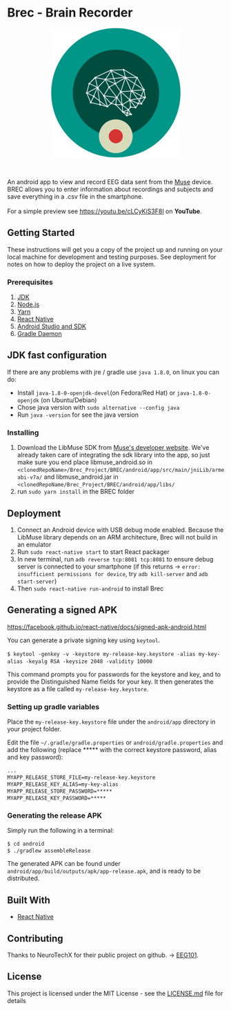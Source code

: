 
# Brec - Brain Recorder

<p align="center">
    <img src="BrecLogo.png" width="300">
</p>
</br>

An android app to view and record EEG data sent from the [Muse](http://www.choosemuse.com/) device.
BREC allows you to enter information about recordings and subjects and save everything in a .csv file in the smartphone.
</br>
</br>
For a simple preview see https://youtu.be/cLCyKiS3F8I on <b>YouTube</b>.


## Getting Started

These instructions will get you a copy of the project up and running on your local machine for development and testing purposes. See deployment for notes on how to deploy the project on a live system.


### Prerequisites

1. [JDK](https://www3.ntu.edu.sg/home/ehchua/programming/howto/JDK_Howto.html)
2. [Node.js](https://nodejs.org/en/download/package-manager/)
3. [Yarn](https://github.com/yarnpkg/yarn)
4. [React Native](https://facebook.github.io/react-native/docs/getting-started.html)
5. [Android Studio and SDK](https://developer.android.com/studio/)
6. [Gradle Daemon](https://docs.gradle.org/2.9/userguide/gradle_daemon.html)


## JDK fast configuration

If there are any problems with jre / gradle use `java 1.8.0`, on linux you can do:
- Install `java-1.8-0-openjdk-devel`(on Fedora/Red Hat) or `java-1.8-0-openjdk` (on Ubuntu/Debian)
- Chose java version with `sudo alternative --config java`
- Run `java -version` for see the java version


### Installing

1. Download the LibMuse SDK from [Muse's developer website](http://developer.choosemuse.com/android). We've already taken care of integrating the sdk library into the app, so just make sure you end place libmuse_android.so in `<clonedRepoName>/Brec_Project/BREC/android/app/src/main/jniLib/armeabi-v7a/` and libmuse_android.jar in `<clonedRepoName/Brec_Project/BREC/android/app/libs/`
2. run `sudo yarn install` in the BREC folder


## Deployment

1. Connect an Android device with USB debug mode enabled. Because the LibMuse library depends on an ARM architecture, Brec will not build in an emulator
2. Run `sudo react-native start` to start React packager
3. In new terminal, run `adb reverse tcp:8081 tcp:8081` to ensure debug server is connected to your smartphone
(if this returns -> `error: insufficient permissions for device`, try `adb kill-server` and `adb start-server`)
4. Then `sudo react-native run-android` to install Brec


## Generating a signed APK

https://facebook.github.io/react-native/docs/signed-apk-android.html

You can generate a private signing key using `keytool`.

`$ keytool -genkey -v -keystore my-release-key.keystore -alias my-key-alias -keyalg RSA -keysize 2048 -validity 10000`

This command prompts you for passwords for the keystore and key, and to provide the Distinguished Name fields for your key. It then generates the keystore as a file called `my-release-key.keystore`.


### Setting up gradle variables

Place the `my-release-key.keystore` file under the `android/app` directory in your project folder.

Edit the file `~/.gradle/gradle.properties` or `android/gradle.properties` and add the following (replace ***** with the correct keystore password, alias and key password):

```
...
MYAPP_RELEASE_STORE_FILE=my-release-key.keystore
MYAPP_RELEASE_KEY_ALIAS=my-key-alias
MYAPP_RELEASE_STORE_PASSWORD=*****
MYAPP_RELEASE_KEY_PASSWORD=*****
```


### Generating the release APK

Simply run the following in a terminal:

```
$ cd android
$ ./gradlew assembleRelease
```

The generated APK can be found under `android/app/build/outputs/apk/app-release.apk`, and is ready to be distributed.


## Built With

* [React Native](https://facebook.github.io/react-native/) 


## Contributing

Thanks to NeuroTechX for their public project on github. -> [EEG101](https://github.com/NeuroTechX/eeg-101).


## License

This project is licensed under the MIT License - see the [LICENSE.md](LICENSE.md) file for details

